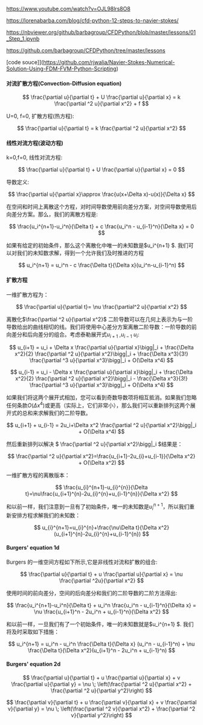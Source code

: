 https://www.youtube.com/watch?v=OJL98lrs8O8

https://lorenabarba.com/blog/cfd-python-12-steps-to-navier-stokes/

https://nbviewer.org/github/barbagroup/CFDPython/blob/master/lessons/01_Step_1.ipynb

https://github.com/barbagroup/CFDPython/tree/master/lessons

[code souce]](https://github.com/rjwalia/Navier-Stokes-Numerical-Solution-Using-FDM-FVM-Python-Scripting)

#### 对流扩散方程(Convection-Diffusion equation)

$$
\frac{\partial u}{\partial t} + U \frac{\partial u}{\partial x} =
k \frac{\partial ^2 u}{\partial  x^2} + f
$$

U=0, f=0, 扩散方程(热方程):

$$
\frac{\partial u}{\partial t}  =
k \frac{\partial ^2 u}{\partial x^2}
$$

#### 线性对流方程(波动方程)

k=0,f=0, 线性对流方程:

$$
\frac{\partial u}{\partial t} + U \frac{\partial u}{\partial x} = 0
$$

导数定义:

$$
\frac{\partial u}{\partial x}\approx \frac{u(x+\Delta x)-u(x)}{\Delta x}
$$

在空间和时间上离散这个方程，对时间导数使用前向差分方案，对空间导数使用后向差分方案。那么，我们的离散方程是:

$$
\frac{u_i^{n+1}-u_i^n}{\Delta t} + c \frac{u_i^n - u_{i-1}^n}{\Delta x} = 0
$$

如果有给定的初始条件，那么这个离散化中唯一的未知数是$u_i^{n+1} $. 我们可以对我们的未知数求解，得到一个允许我们及时推进的方程

$$
u_i^{n+1} = u_i^n - c \frac{\Delta t}{\Delta x}(u_i^n-u_{i-1}^n)
$$

#### 扩散方程

一维扩散方程为：

$$
\frac{\partial u}{\partial t}= \nu \frac{\partial^2 u}{\partial x^2}
$$

离散化$\frac{\partial ^2 u}{\partial x^2}$
二阶导数可以在几何上表示为与一阶导数给出的曲线相切的线。我们将使用中心差分方案离散二阶导数：一阶导数的前向差分和后向差分的组合。考虑泰勒展开式$u_{i+1}$ ,$u_{i-1}$ $u_{i}$:

$$
u_{i+1} = u_i + \Delta x \frac{\partial u}{\partial x}\bigg|_i + \frac{\Delta x^2}{2} \frac{\partial ^2 u}{\partial x^2}\bigg|_i + \frac{\Delta x^3}{3!} \frac{\partial ^3 u}{\partial x^3}\bigg|_i + O(\Delta x^4)
$$

$$
u_{i-1} = u_i - \Delta x \frac{\partial u}{\partial x}\bigg|_i + \frac{\Delta x^2}{2} \frac{\partial ^2 u}{\partial x^2}\bigg|_i - \frac{\Delta x^3}{3!} \frac{\partial ^3 u}{\partial x^3}\bigg|_i + O(\Delta x^4)
$$

如果我们将这两个展开式相加，您可以看到奇数导数项将相互抵消。如果我们忽略任何条款$O(\Delta x^4)$或更高（实际上，它们非常小），那么我们可以重新排列这两个展开式的总和来求解我们的二阶导数。

$$
u_{i+1} + u_{i-1} = 2u_i+\Delta x^2 \frac{\partial ^2 u}{\partial x^2}\bigg|_i + O(\Delta x^4)
$$

然后重新排列以解决 $ \frac{\partial ^2 u}{\partial x^2}\bigg|\_i $结果是：

$$
\frac{\partial ^2 u}{\partial x^2}=\frac{u_{i+1}-2u_{i}+u_{i-1}}{\Delta x^2} + O(\Delta x^2)
$$

一维扩散方程的离散版本：

$$
\frac{u_{i}^{n+1}-u_{i}^{n}}{\Delta t}=\nu\frac{u_{i+1}^{n}-2u_{i}^{n}+u_{i-1}^{n}}{\Delta x^2}
$$

和以前一样，我们注意到一旦有了初始条件，唯一的未知数是$u_i^{n+1}$，所以我们重新安排方程求解我们的未知数：

$$
u_{i}^{n+1}=u_{i}^{n}+\frac{\nu\Delta t}{\Delta x^2}(u_{i+1}^{n}-2u_{i}^{n}+u_{i-1}^{n})
$$

#### Burgers' equation 1d

Burgers 的一维空间方程如下所示,它是非线性对流和扩散的组合:

$$
\frac{\partial u}{\partial t} + u \frac{\partial u}{\partial x} = \nu \frac{\partial ^2u}{\partial x^2}
$$

使用时间的前向差分，空间的后向差分和我们的二阶导数的二阶方法得出:

$$
\frac{u_i^{n+1}-u_i^n}{\Delta t} + u_i^n \frac{u_i^n - u_{i-1}^n}{\Delta x} = \nu \frac{u_{i+1}^n - 2u_i^n + u_{i-1}^n}{\Delta x^2}
$$

和以前一样，一旦我们有了一个初始条件，唯一的未知数就是$u_i^{n+1} $. 我们将及时采取如下措施：

$$
u_i^{n+1} = u_i^n - u_i^n \frac{\Delta t}{\Delta x} (u_i^n - u_{i-1}^n) + \nu \frac{\Delta t}{\Delta x^2}(u_{i+1}^n - 2u_i^n + u_{i-1}^n)
$$

#### Burgers' equation 2d

$$
\frac{\partial u}{\partial t} + u \frac{\partial u}{\partial x} + v \frac{\partial u}{\partial y} = \nu \; \left(\frac{\partial ^2 u}{\partial x^2} + \frac{\partial ^2 u}{\partial y^2}\right)
$$

$$
\frac{\partial v}{\partial t} + u \frac{\partial v}{\partial x} + v \frac{\partial v}{\partial y} = \nu \; \left(\frac{\partial ^2 v}{\partial x^2} + \frac{\partial ^2 v}{\partial y^2}\right)
$$
